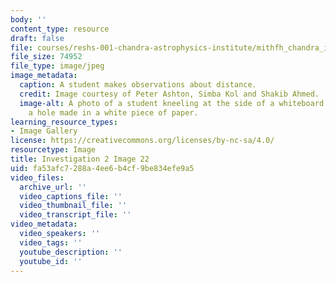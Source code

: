 ```yaml
---
body: ''
content_type: resource
draft: false
file: courses/reshs-001-chandra-astrophysics-institute/mithfh_chandra_inv2_distnc.jpg
file_size: 74952
file_type: image/jpeg
image_metadata:
  caption: A student makes observations about distance.
  credit: Image courtesy of Peter Ashton, Simba Kol and Shakib Ahmed.
  image-alt: A photo of a student kneeling at the side of a whiteboard looking through
    a hole made in a white piece of paper.
learning_resource_types:
- Image Gallery
license: https://creativecommons.org/licenses/by-nc-sa/4.0/
resourcetype: Image
title: Investigation 2 Image 22
uid: fa53afc7-288a-4ee6-b4cf-9be834efe9a5
video_files:
  archive_url: ''
  video_captions_file: ''
  video_thumbnail_file: ''
  video_transcript_file: ''
video_metadata:
  video_speakers: ''
  video_tags: ''
  youtube_description: ''
  youtube_id: ''
---
```

